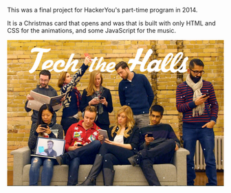 This was a final project for HackerYou's part-time program in 2014. 

It is a Christmas card that opens and was that is built with only HTML and CSS for the animations, and some JavaScript for the music. 

<img src="tbp-christmas-card.png">